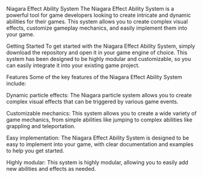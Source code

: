 Niagara Effect Ability System
The Niagara Effect Ability System is a powerful tool for game developers looking to create intricate and dynamic abilities for their games. This system allows you to create complex visual effects, customize gameplay mechanics, and easily implement them into your game.

Getting Started
To get started with the Niagara Effect Ability System, simply download the repository and open it in your game engine of choice. This system has been designed to be highly modular and customizable, so you can easily integrate it into your existing game project.

Features
Some of the key features of the Niagara Effect Ability System include:

Dynamic particle effects: The Niagara particle system allows you to create complex visual effects that can be triggered by various game events.

Customizable mechanics: This system allows you to create a wide variety of game mechanics, from simple abilities like jumping to complex abilities like grappling and teleportation.

Easy implementation: The Niagara Effect Ability System is designed to be easy to implement into your game, with clear documentation and examples to help you get started.

Highly modular: This system is highly modular, allowing you to easily add new abilities and effects as needed.

